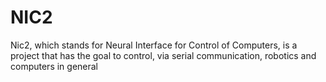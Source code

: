 # NIC2
Nic2, which stands for Neural Interface for Control of Computers, is a project that has the goal to control,
via serial communication, robotics and computers in general
